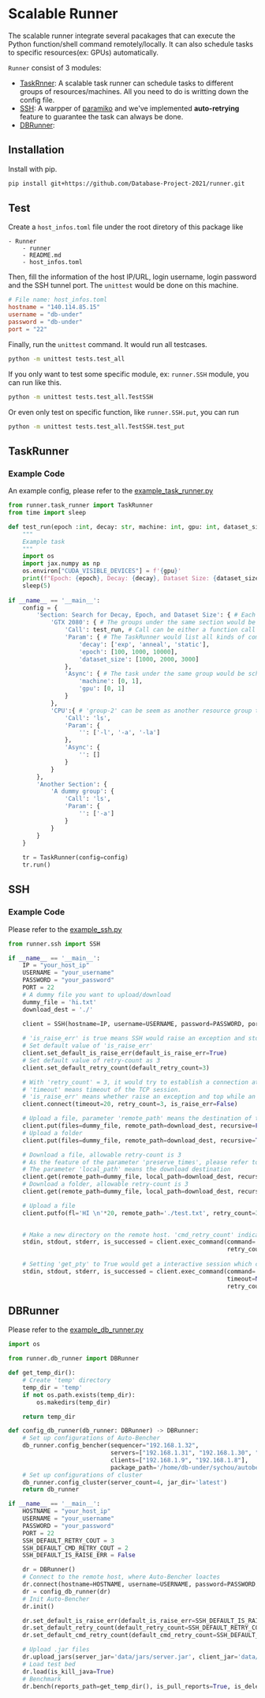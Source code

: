 # Scalable Runner

The scalable runner integrate several pacakages that can execute the Python function/shell command remotely/locally. It can also schedule tasks to specific resources(ex: GPUs) automatically.

`Runner` consist of 3 modules:

- [TaskRnner](#TaskRunner): A scalable task runner can schedule tasks to different groups of resources/machines. All you need to do is writting down the config file.
- [SSH](#SSH): A warpper of [paramiko](https://github.com/paramiko/paramiko) and we've implemented **auto-retrying** feature to guarantee the task can always be done.
- [DBRunner](#DBRunner): 

## Installation

Install with pip.

```bash
pip install git+https://github.com/Database-Project-2021/runner.git
```

## Test

Create a ``host_infos.toml`` file under the root diretory of this package like

```
- Runner
    - runner
    - README.md
    - host_infos.toml
```

Then, fill the information of the host IP/URL, login username, login password and the SSH tunnel port. The ``unittest`` would be done on this machine.

```toml
# File name: host_infos.toml
hostname = "140.114.85.15"
username = "db-under"
password = "db-under"
port = "22"
```

Finally, run the ``unittest`` command. It would run all testcases.

```bash
python -m unittest tests.test_all
```

If you only want to test some specific module, ex: ``runner.SSH`` module, you can run like this.

```bash
python -m unittest tests.test_all.TestSSH
```

Or even only test on specific function, like ``runner.SSH.put``, you can run

```bash
python -m unittest tests.test_all.TestSSH.test_put
```

## TaskRunner

### Example Code

An example config, please refer to the [example_task_runner.py](./examples/example_task_runner.py)

```python
from runner.task_runner import TaskRunner
from time import sleep

def test_run(epoch :int, decay: str, machine: int, gpu: int, dataset_size: int):
    """
    Example task
    """
    import os
    import jax.numpy as np
    os.environ["CUDA_VISIBLE_DEVICES"] = f'{gpu}'
    print(f"Epoch: {epoch}, Decay: {decay}, Dataset Size: {dataset_size}, Machine: {machine}, GPU: {gpu}")
    sleep(5)
       
if __name__ == '__main__':
    config = {
        'Section: Search for Decay, Epoch, and Dataset Size': { # Each section would be executed sequentially.
            'GTX 2080': { # The groups under the same section would be executed concurrently
                'Call': test_run, # Call can be either a function call or a command in string
                'Param': { # The TaskRunner would list all kinds of combination of the parameters and execute them once
                    'decay': ['exp', 'anneal', 'static'],
                    'epoch': [100, 1000, 10000],
                    'dataset_size': [1000, 2000, 3000]
                },
                'Async': { # The task under the same group would be schedule to the resources by TaskRunner during runtime.
                    'machine': [0, 1],
                    'gpu': [0, 1]
                }
            },    
            'CPU':{ # 'group-2' can be seem as another resource group that handle different task from 'group-1' during 'section-1'
                'Call': 'ls',
                'Param': {
                    '': ['-l', '-a', '-la']  
                },
                'Async': {
                    '': []
                }   
            }    
        },
        'Another Section': {
            'A dummy group': {
                'Call': 'ls',
                'Param': {
                    '': ['-a']
                }
            }
        }
    }
    
    tr = TaskRunner(config=config)
    tr.run()
```
## SSH
### Example Code

Please refer to the [example_ssh.py](./examples/example_ssh.py)

```python
from runner.ssh import SSH

if __name__ == '__main__':
    IP = "your_host_ip"
    USERNAME = "your_username"
    PASSWORD = "your_password"
    PORT = 22
    # A dummy file you want to upload/download
    dummy_file = 'hi.txt'
    download_dest = './'

    client = SSH(hostname=IP, username=USERNAME, password=PASSWORD, port=PORT)
    
    # 'is_raise_err' is true means SSH would raise an exception and stop the program while an error occur
    # Set default value of 'is_raise_err'
    client.set_default_is_raise_err(default_is_raise_err=True)
    # Set default value of retry-count as 3
    client.set_default_retry_count(default_retry_count=3)

    # With 'retry_count' = 3, it would try to establish a connection at nost 3 times while an error ocurrs to SSH session
    # 'timeout' means timeout of the TCP session.
    # 'is_raise_err' means whether raise an exception and top while an error occurs
    client.connect(timeout=20, retry_count=3, is_raise_err=False)

    # Upload a file, parameter 'remote_path' means the destination of the upload
    client.put(files=dummy_file, remote_path=download_dest, recursive=False, preserve_times=False, retry_count=3)
    # Upload a folder
    client.put(files=dummy_file, remote_path=download_dest, recursive=True, preserve_times=False, retry_count=3)

    # Download a file, allowable retry-count is 3
    # As the feature of the parameter 'preserve_times', please refer to paramiko
    # The parameter 'local_path' means the download destination
    client.get(remote_path=dummy_file, local_path=download_dest, recursive=False, preserve_times=False, retry_count=3)
    # Download a folder, allowable retry-count is 3
    client.get(remote_path=dummy_file, local_path=download_dest, recursive=True, preserve_times=False, retry_count=3)

    # Upload a file
    client.putfo(fl='HI \n'*20, remote_path='./test.txt', retry_count=3)

    
    # Make a new directory on the remote host. 'cmd_retry_count' indicates the number of retrying while exeuting the command
    stdin, stdout, stderr, is_successed = client.exec_command(command='ls -la; mkdir new_dir_test; rm -rf new_dir_test', 
                                                              retry_count=3, cmd_retry_count=2)
    
    # Setting 'get_pty' to True would get a interactive session which can type. 'environment' sets the environmen variable to the command.
    stdin, stdout, stderr, is_successed = client.exec_command(command='python', 
                                                              timeout=None, get_pty=True, environment=None, 
                                                              retry_count=3, cmd_retry_count=2)    
```

## DBRunner

Please refer to the [example_db_runner.py](./examples/example_db_runner.py)

```python
import os

from runner.db_runner import DBRunner

def get_temp_dir():
    # Create 'temp' directory
    temp_dir = 'temp'
    if not os.path.exists(temp_dir):
        os.makedirs(temp_dir)

    return temp_dir

def config_db_runner(db_runner: DBRunner) -> DBRunner:
    # Set up configurations of Auto-Bencher
    db_runner.config_bencher(sequencer="192.168.1.32", 
                             servers=["192.168.1.31", "192.168.1.30", "192.168.1.27", "192.168.1.26"], 
                             clients=["192.168.1.9", "192.168.1.8"], 
                             package_path='/home/db-under/sychou/autobench/package/jdk-8u211-linux-x64.tar.gz')
    # Set up configurations of cluster
    db_runner.config_cluster(server_count=4, jar_dir='latest')
    return db_runner

if __name__ == '__main__':
    HOSTNAME = "your_host_ip"
    USERNAME = "your_username"
    PASSWORD = "your_password"
    PORT = 22
    SSH_DEFAULT_RETRY_COUT = 3
    SSH_DEFAULT_CMD_RETRY_COUT = 2
    SSH_DEFAULT_IS_RAISE_ERR = False

    dr = DBRunner()
    # Connect to the remote host, where Auto-Bencher loactes
    dr.connect(hostname=HOSTNAME, username=USERNAME, password=PASSWORD, port=PORT)
    dr = config_db_runner(dr)
    # Init Auto-Bencher
    dr.init()

    dr.set_default_is_raise_err(default_is_raise_err=SSH_DEFAULT_IS_RAISE_ERR)
    dr.set_default_retry_count(default_retry_count=SSH_DEFAULT_RETRY_COUT)
    dr.set_default_cmd_retry_count(default_cmd_retry_count=SSH_DEFAULT_CMD_RETRY_COUT)

    # Upload .jar files
    dr.upload_jars(server_jar='data/jars/server.jar', client_jar='data/jars/client.jar')
    # Load test bed
    dr.load(is_kill_java=True)
    # Benchmark
    dr.bench(reports_path=get_temp_dir(), is_pull_reports=True, is_delete_reports=True, is_kill_java=True)
```